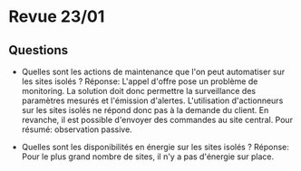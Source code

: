 Revue 23/01
===========

Questions
---------
- Quelles sont les actions de maintenance que l'on peut automatiser sur les sites isolés ?
  Réponse: L'appel d'offre pose un problème de monitoring. La solution doit donc permettre
           la surveillance des paramètres mesurés et l'émission d'alertes. L'utilisation
           d'actionneurs sur les sites isolés ne répond donc pas à la demande du client.
           En revanche, il est possible d'envoyer des commandes au site central.
           Pour résumé: observation passive.

- Quelles sont les disponibilités en énergie sur les sites isolés ?
  Réponse: Pour le plus grand nombre de sites, il n'y a pas d'énergie sur place.
